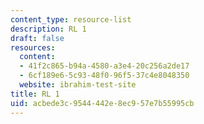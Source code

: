 ```yaml
---
content_type: resource-list
description: RL 1
draft: false
resources:
  content:
  - 41f2c865-b94a-4580-a3e4-20c256a2de17
  - 6cf189e6-5c93-48f0-96f5-37c4e8048350
  website: ibrahim-test-site
title: RL 1
uid: acbede3c-9544-442e-8ec9-57e7b55995cb
---
```


